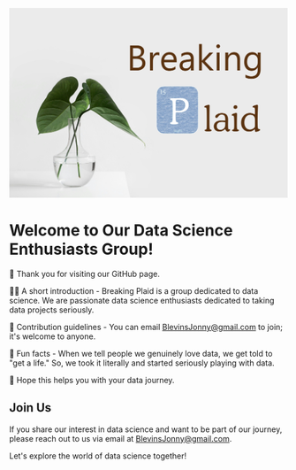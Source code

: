 ![Breaking Plaid Logo](https://github.com/BreakingPlaid/.github/raw/main/BreakingPlaidLogo.jpg)

# Welcome to Our Data Science Enthusiasts Group!
👋 Thank you for visiting our GitHub page.

🙋‍♀ A short introduction - Breaking Plaid is a group dedicated to data science. We are passionate data science enthusiasts dedicated to taking data projects seriously.

🌈 Contribution guidelines - You can email BlevinsJonny@gmail.com to join; it's welcome to anyone.

🍿 Fun facts - When we tell people we genuinely love data, we get told to "get a life." So, we took it literally and started seriously playing with data.

🧙 Hope this helps you with your data journey.

## Join Us
If you share our interest in data science and want to be part of our journey, please reach out to us via email at [BlevinsJonny@gmail.com](mailto:BlevinsJonny@gmail.com).

Let's explore the world of data science together!
